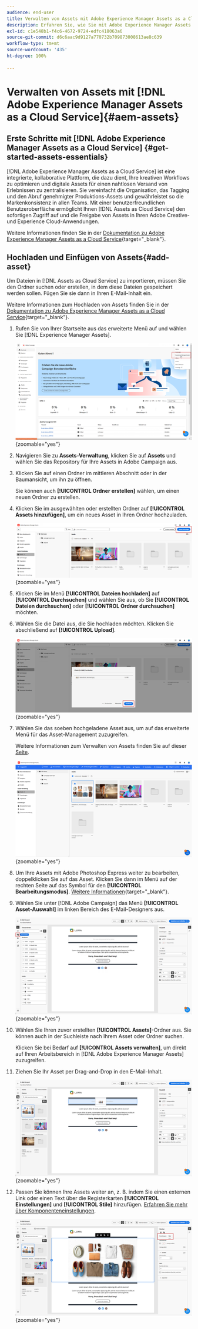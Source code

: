 ```yaml
---
audience: end-user
title: Verwalten von Assets mit Adobe Experience Manager Assets as a Cloud Service
description: Erfahren Sie, wie Sie mit Adobe Experience Manager Assets as a Cloud Service Assets verwalten können
exl-id: c1e548b1-f4c6-4672-9724-edfc418063a6
source-git-commit: d6c6aac9d9127a770732b709873008613ae8c639
workflow-type: tm+mt
source-wordcount: '435'
ht-degree: 100%

---
```


# Verwalten von Assets mit [!DNL Adobe Experience Manager Assets as a Cloud Service]{#aem-assets}

## Erste Schritte mit [!DNL Adobe Experience Manager Assets as a Cloud Service] {#get-started-assets-essentials}

[!DNL Adobe Experience Manager Assets as a Cloud Service] ist eine integrierte, kollaborative Plattform, die dazu dient, Ihre kreativen Workflows zu optimieren und digitale Assets für einen nahtlosen Versand von Erlebnissen zu zentralisieren. Sie vereinfacht die Organisation, das Tagging und den Abruf genehmigter Produktions-Assets und gewährleistet so die Markenkonsistenz in allen Teams. Mit einer benutzerfreundlichen Benutzeroberfläche ermöglicht Ihnen [!DNL Assets as Cloud Service] den sofortigen Zugriff auf und die Freigabe von Assets in Ihren Adobe Creative- und Experience Cloud-Anwendungen.

Weitere Informationen finden Sie in der [Dokumentation zu Adobe Experience Manager Assets as a Cloud Service](https://experienceleague.adobe.com/docs/experience-manager-cloud-service/content/assets/home.html?lang=de){target="_blank"}.

## Hochladen und Einfügen von Assets{#add-asset}

Um Dateien in [!DNL Assets as Cloud Service] zu importieren, müssen Sie den Ordner suchen oder erstellen, in dem diese Dateien gespeichert werden sollen. Fügen Sie sie dann in Ihren E-Mail-Inhalt ein.

Weitere Informationen zum Hochladen von Assets finden Sie in der [Dokumentation zu Adobe Experience Manager Assets as a Cloud Service](https://experienceleague.adobe.com/docs/experience-manager-cloud-service/content/assets/assets-view/add-delete-assets-view.html?lang=de){target="_blank"}.

1. Rufen Sie von Ihrer Startseite aus das erweiterte Menü auf und wählen Sie [!DNL Experience Manager Assets].

   ![Screenshot mit dem erweiterten Menü in Adobe Experience Manager Assets](assets/assets_1.png){zoomable="yes"}

1. Navigieren Sie zu **Assets-Verwaltung**, klicken Sie auf **Assets** und wählen Sie das Repository für Ihre Assets in Adobe Campaign aus.

1. Klicken Sie auf einen Ordner im mittleren Abschnitt oder in der Baumansicht, um ihn zu öffnen.

   Sie können auch **[!UICONTROL Ordner erstellen]** wählen, um einen neuen Ordner zu erstellen.

1. Klicken Sie im ausgewählten oder erstellten Ordner auf **[!UICONTROL Assets hinzufügen]**, um ein neues Asset in Ihren Ordner hochzuladen.

   ![Screenshot mit der Option „Assets hinzufügen“ in Adobe Experience Manager Assets](assets/assets_2.png){zoomable="yes"}

1. Klicken Sie im Menü **[!UICONTROL Dateien hochladen]** auf **[!UICONTROL Durchsuchen]** und wählen Sie aus, ob Sie **[!UICONTROL Dateien durchsuchen]** oder **[!UICONTROL Ordner durchsuchen]** möchten.

1. Wählen Sie die Datei aus, die Sie hochladen möchten. Klicken Sie abschließend auf **[!UICONTROL Upload]**.

   ![Screenshot des Datei-Uploads in Adobe Experience Manager Assets](assets/assets_3.png){zoomable="yes"}

1. Wählen Sie das soeben hochgeladene Asset aus, um auf das erweiterte Menü für das Asset-Management zuzugreifen.

   Weitere Informationen zum Verwalten von Assets finden Sie auf dieser [Seite](https://experienceleague.adobe.com/docs/experience-manager-cloud-service/content/assets/assets-view/manage-organize-assets-view.html?lang=de).

   ![Screenshot mit dem erweiterten Menü für das Asset-Management in Adobe Experience Manager Assets](assets/assets_4.png){zoomable="yes"}

1. Um Ihre Assets mit Adobe Photoshop Express weiter zu bearbeiten, doppelklicken Sie auf das Asset. Klicken Sie dann im Menü auf der rechten Seite auf das Symbol für den **[!UICONTROL Bearbeitungsmodus]**. [Weitere Informationen](https://experienceleague.adobe.com/docs/experience-manager-cloud-service/content/assets/assets-view/edit-images-assets-view.html?lang=de#edit-using-express){target="_blank"}.

1. Wählen Sie unter [!DNL Adobe Campaign] das Menü **[!UICONTROL Asset-Auswahl]** im linken Bereich des E-Mail-Designers aus.

   ![Screenshot mit dem Menü „Asset-Wähler“ in Adobe Campaign](assets/assets_6.png){zoomable="yes"}

1. Wählen Sie Ihren zuvor erstellten **[!UICONTROL Assets]**-Ordner aus. Sie können auch in der Suchleiste nach Ihrem Asset oder Ordner suchen.

   Klicken Sie bei Bedarf auf **[!UICONTROL Assets verwalten]**, um direkt auf Ihren Arbeitsbereich in [!DNL Adobe Experience Manager Assets] zuzugreifen.

1. Ziehen Sie Ihr Asset per Drag-and-Drop in den E-Mail-Inhalt.

   ![Screenshot der Drag-and-Drop-Funktionalität für Assets in Adobe Campaign](assets/assets_5.png){zoomable="yes"}

1. Passen Sie können Ihre Assets weiter an, z. B. indem Sie einen externen Link oder einen Text über die Registerkarten **[!UICONTROL Einstellungen]** und **[!UICONTROL Stile]** hinzufügen. [Erfahren Sie mehr über Komponenteneinstellungen](../email/content-components.md).

   ![Screenshot mit Optionen für die Asset-Anpassung in Adobe Campaign](assets/assets_7.png){zoomable="yes"}
